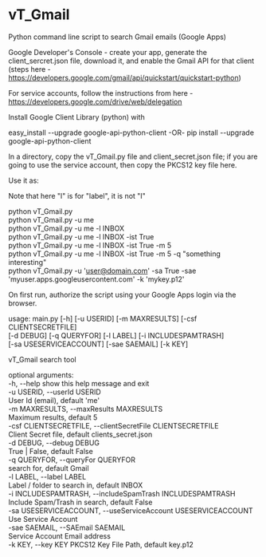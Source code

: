 # vT_Gmail
Python command line script to search Gmail emails (Google Apps)

Google Developer's Console - create your app, generate the client_sercret.json file, download it, and enable the Gmail API for that client (steps here - https://developers.google.com/gmail/api/quickstart/quickstart-python)

For service accounts, follow the instructions from here - https://developers.google.com/drive/web/delegation

Install Google Client Library (python) with 

easy_install --upgrade google-api-python-client
-OR-
pip install --upgrade google-api-python-client

In a directory, copy the vT_Gmail.py file and client_secret.json file; if you are going to use the service account, then copy the PKCS12 key file here.

Use it as:

Note that here "l" is for "label", it is not "I"

python vT_Gmail.py<br />
python vT_Gmail.py -u me<br />
python vT_Gmail.py -u me -l INBOX <br />
python vT_Gmail.py -u me -l INBOX -ist True<br />
python vT_Gmail.py -u me -l INBOX -ist True -m 5<br />
python vT_Gmail.py -u me -l INBOX -ist True -m 5 -q "something interesting"<br />
python vT_Gmail.py -u 'user@domain.com' -sa True -sae 'myuser.apps.googleusercontent.com' -k 'mykey.p12' <br />

On first run, authorize the script using your Google Apps login via the browser.

usage: main.py [-h] [-u USERID] [-m MAXRESULTS] [-csf CLIENTSECRETFILE]<br />
         [-d DEBUG] [-q QUERYFOR] [-l LABEL] [-i INCLUDESPAMTRASH]<br />
         [-sa USESERVICEACCOUNT] [-sae SAEMAIL] [-k KEY]<br />

vT_Gmail search tool<br />

optional arguments:<br />
  -h, --help            show this help message and exit<br />
  -u USERID, --userId USERID<br />
      User Id (email), default 'me'<br />
  -m MAXRESULTS, --maxResults MAXRESULTS<br />
      Maximum results, default 5<br />
  -csf CLIENTSECRETFILE, --clientSecretFile CLIENTSECRETFILE<br />
      Client Secret file, default clients_secret.json<br />
  -d DEBUG, --debug DEBUG<br />
      True | False, default False<br />
  -q QUERYFOR, --queryFor QUERYFOR<br />
      search for, default Gmail<br />
  -l LABEL, --label LABEL<br />
      Label / folder to search in, default INBOX<br />
  -i INCLUDESPAMTRASH, --includeSpamTrash INCLUDESPAMTRASH<br />
      Include Spam/Trash in search, default False<br />
  -sa USESERVICEACCOUNT, --useServiceAccount USESERVICEACCOUNT<br />
      Use Service Account<br />
  -sae SAEMAIL, --SAEmail SAEMAIL<br />
      Service Account Email address<br />
  -k KEY, --key KEY     PKCS12 Key File Path, default key.p12<br />
